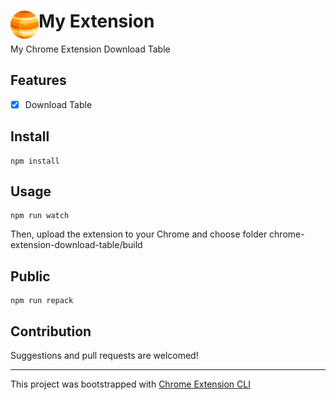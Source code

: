 # <img src="public/icons/icon_48.png" width="45" align="left"> My Extension

My Chrome Extension Download Table

## Features

- [x] Download Table

## Install

```shell
npm install
```

## Usage

```shell
npm run watch
```
Then, upload the extension to your Chrome and choose folder chrome-extension-download-table/build

## Public

```shell
npm run repack
```

## Contribution

Suggestions and pull requests are welcomed!

---

This project was bootstrapped with [Chrome Extension CLI](https://github.com/dutiyesh/chrome-extension-cli)

